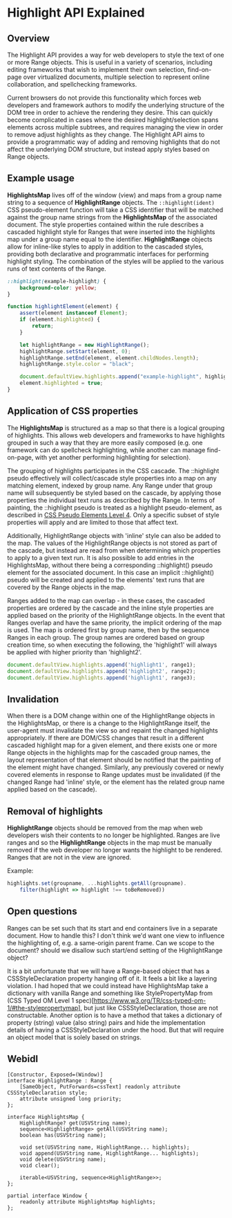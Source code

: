 # Highlight API Explained

## Overview

The Highlight API provides a way for web developers to style the text of one or more Range objects. This is useful in a variety of scenarios, including editing frameworks that wish to implement their own selection, find-on-page over virtualized documents, multiple selection to represent online collaboration, and spellchecking frameworks.

Current browsers do not provide this functionality which forces web developers and framework authors to modify the underlying structure of the DOM tree in order to achieve the rendering they desire. This can quickly become complicated in cases where the desired highlight/selection spans elements across multiple subtrees, and requires managing the view in order to remove adjust highlights as they change. The Highlight API aims to provide a programmatic way of adding and removing highlights that do not affect the underlying DOM structure, but instead apply styles based on Range objects.

## Example usage
**HighlightsMap** lives off of the window (view) and maps from a group name string to a sequence of **HighlightRange** objects.
The ```::highlight(ident)``` CSS pseudo-element function will take a CSS identifier that will be matched against the group name strings from the **HighlightsMap** of the associated document. The style properties contained within the rule describes a cascaded highlight style for Ranges that were inserted into the highlights map under a group name equal to the identifier.
**HighlightRange** objects allow for inline-like styles to apply in addition to the cascaded styles, providing both declarative and programmatic interfaces for performing highlight styling. The combination of the styles will be applied to the various runs of text contents of the Range.

```css
::highlight(example-highlight) {
    background-color: yellow;
}
```

```javascript
function highlightElement(element) {
    assert(element instanceof Element);
    if (element.highlighted) {
        return;
    }

    let highlightRange = new HighlightRange();
    highlightRange.setStart(element, 0);
    highlightRange.setEnd(element, element.childNodes.length);
    highlightRange.style.color = "black";

    document.defaultView.highlights.append("example-highlight", highlightRange);
    element.highlighted = true;
}
```

## Application of CSS properties

The **HighlightsMap** is structured as a map so that there is a logical grouping of highlights. This allows web developers and frameworks to have highlights grouped in such a way that they are more easily composed (e.g. one framework can do spellcheck highlighting, while another can manage find-on-page, with yet another performing highlighting for selection).

The grouping of highlights participates in the CSS cascade. The ::highlight pseudo effectively will collect/cascade style properties into a map on any matching element, indexed by group name. Any Range under that group name will subsequently be styled based on the cascade, by applying those properties the individual text runs as described by the Range. In terms of painting, the ::highlight pseudo is treated as a highlight pseudo-element, as described in [CSS Pseudo Elements Level 4](https://drafts.csswg.org/css-pseudo-4/#highlight-pseudos). Only a specific subset of style properties will apply and are limited to those that affect text.

Additionally, HighlightRange objects with 'inline' style can also be added to the map. The values of the HighlightRange objects is not stored as part of the cascade, but instead are read from when determining which properties to apply to a given text run. It is also possible to add entries in the HighlightsMap, without there being a corresponding ::highlight() pseudo element for the associated document. In this case an implicit ::highlight() pseudo will be created and applied to the elements' text runs that are covered by the Range objects in the map.

Ranges added to the map can overlap - in these cases, the cascaded properties are ordered by the cascade and the inline style properties are applied based on the priority of the HighlightRange objects. In the event that Ranges overlap and have the same priority, the implicit ordering of the map is used. The map is ordered first by group name, then by the sequence Ranges in each group. The group names are ordered based on group creation time, so when executing the following, the 'highlight1' will always be applied with higher priority than 'highlight2'.

```javascript
document.defaultView.highlights.append('highlight1', range1);
document.defaultView.highlights.append('highlight2', range2);
document.defaultView.highlights.append('highlight1', range3);
```

## Invalidation
When there is a DOM change within one of the HighlightRange objects in the HighlightsMap, or there is a change to the HighlightRange itself, the user-agent must invalidate the view so and repaint the changed highlights appropriately. If there are DOM/CSS changes that result in a different cascaded highlight map for a given element, and there exists one or more Range objects in the highlights map for the cascaded group names, the layout representation of that element should be notified that the painting of the element might have changed. Similarly, any previously covered or newly covered elements in response to Range updates must be invalidated (if the changed Range had 'inline' style, or the element has the related group name applied based on the cascade).

## Removal of highlights

**HighlightRange** objects should be removed from the map when web developers wish their contents to no longer be highlighted. Ranges are live ranges and so the **HighlightRange** objects in the map must be manually removed if the web developer no longer wants the highlight to be rendered. Ranges that are not in the view are ignored.

Example:
```javascript
highlights.set(groupname, ...highlights.getAll(groupname).
    filter(highlight => highlight !== toBeRemoved))
```

## Open questions

Ranges can be set such that its start and end containers live in a separate document. How to handle this? I don't think we'd want one view to influence the highlighting of, e.g. a same-origin parent frame. Can we scope to the document? should we disallow such start/end setting of the HighlightRange object?

It is a bit unfortunate that we will have a Range-based object that has a CSSStyleDeclaration property hanging off of it. It feels a bit like a layering violation. I had hoped that we could instead have HighlightsMap take a dictionary with vanilla Range and something like StylePropertyMap from (CSS Typed OM Level 1 spec)[https://www.w3.org/TR/css-typed-om-1/#the-stylepropertymap], but just like CSSStyleDeclaration, those are not constructable. Another option is to have a method that takes a dictionary of property (string) value (also string) pairs and hide the implementation details of having a CSSStyleDeclaration under the hood. But that will require an object model that is solely based on strings.

## Webidl

```webidl
[Constructor, Exposed=(Window)]
interface HighlightRange : Range {
    [SameObject, PutForwards=cssText] readonly attribute CSSStyleDeclaration style;
    attribute unsigned long priority;
};

interface HighlightsMap {
    HighlightRange? get(USVString name);
    sequence<HighlightRange> getAll(USVString name);
    boolean has(USVString name);

    void set(USVString name, HighlightRange... highlights);
    void append(USVString name, HighlightRange... highlights);
    void delete(USVString name);
    void clear();

    iterable<USVString, sequence<HighlightRange>>;
};

partial interface Window {
    readonly attribute HighlightsMap highlights;
};
```
